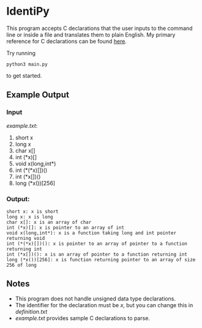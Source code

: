 # IdentiPy 
This program accepts C declarations that the user inputs to the command line 
or inside a file and translates them to plain English.
My primary reference for C declarations can be found [here](https://parrt.cs.usfca.edu/doc/how-to-read-C-declarations.html). 
<p>Try running
    
    python3 main.py

to get started.</p>

## Example Output

### Input
*example.txt*:
  1. short x                                                                          
  2. long x                                                                           
  3. char x[]                                                                         
  4. int (\*x)[]                                                                       
  5. void x(long,int\*)                                                                
  6. int (\*(\*x)[])() 
  7. int (\*x[])()                                                                     
  8. long (\*x())[256]

### Output:
`short x: x is short`  
`long x: x is long`  
`char x[]: x is an array of char`  
`int (*x)[]: x is pointer to an array of int`  
`void x(long,int*): x is a function taking long and int pointer returning void`  
`int (*(*x)[])(): x is pointer to an array of pointer to a function returning int`  
`int (*x[])(): x is an array of pointer to a function returning int`  
`long (*x())[256]: x is function returning pointer to an array of size 256 of long`  

## Notes 
 - This program does not handle unsigned data type declarations.
 - The identifier for the declaration must be *x*, but you can change this in *definition.txt*
 - *example.txt* provides sample C declarations to parse.
